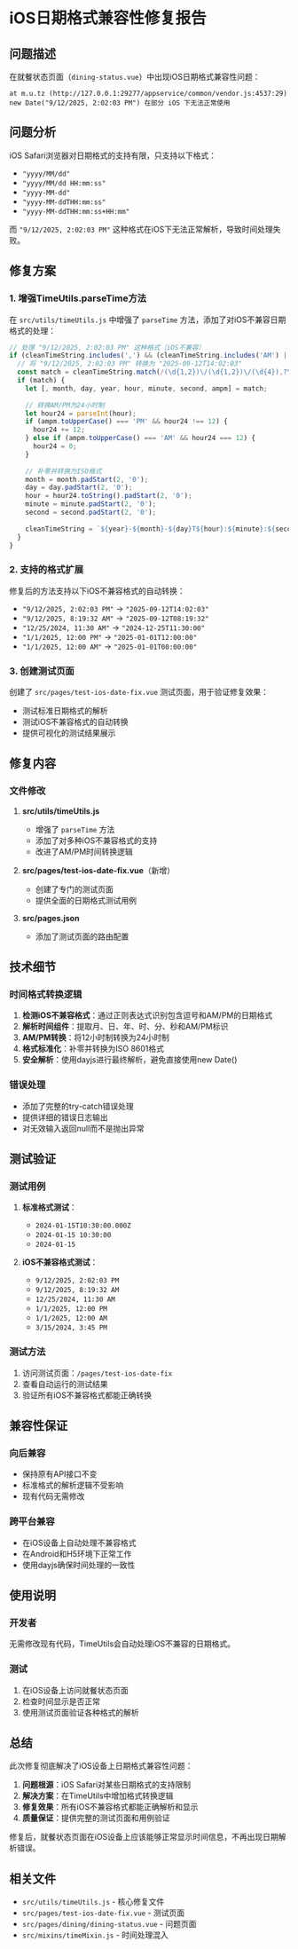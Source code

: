 # iOS日期格式兼容性修复报告

## 问题描述

在就餐状态页面（`dining-status.vue`）中出现iOS日期格式兼容性问题：

```
at m.u.tz (http://127.0.0.1:29277/appservice/common/vendor.js:4537:29)
new Date("9/12/2025, 2:02:03 PM") 在部分 iOS 下无法正常使用
```

## 问题分析

iOS Safari浏览器对日期格式的支持有限，只支持以下格式：
- `"yyyy/MM/dd"`
- `"yyyy/MM/dd HH:mm:ss"`
- `"yyyy-MM-dd"`
- `"yyyy-MM-ddTHH:mm:ss"`
- `"yyyy-MM-ddTHH:mm:ss+HH:mm"`

而 `"9/12/2025, 2:02:03 PM"` 这种格式在iOS下无法正常解析，导致时间处理失败。

## 修复方案

### 1. 增强TimeUtils.parseTime方法

在 `src/utils/timeUtils.js` 中增强了 `parseTime` 方法，添加了对iOS不兼容日期格式的处理：

```javascript
// 处理 "9/12/2025, 2:02:03 PM" 这种格式（iOS不兼容）
if (cleanTimeString.includes(',') && (cleanTimeString.includes('AM') || cleanTimeString.includes('PM'))) {
  // 将 "9/12/2025, 2:02:03 PM" 转换为 "2025-09-12T14:02:03"
  const match = cleanTimeString.match(/(\d{1,2})\/(\d{1,2})\/(\d{4}),?\s*(\d{1,2}):(\d{1,2}):(\d{1,2})\s*(AM|PM)/i);
  if (match) {
    let [, month, day, year, hour, minute, second, ampm] = match;
    
    // 转换AM/PM为24小时制
    let hour24 = parseInt(hour);
    if (ampm.toUpperCase() === 'PM' && hour24 !== 12) {
      hour24 += 12;
    } else if (ampm.toUpperCase() === 'AM' && hour24 === 12) {
      hour24 = 0;
    }
    
    // 补零并转换为ISO格式
    month = month.padStart(2, '0');
    day = day.padStart(2, '0');
    hour = hour24.toString().padStart(2, '0');
    minute = minute.padStart(2, '0');
    second = second.padStart(2, '0');
    
    cleanTimeString = `${year}-${month}-${day}T${hour}:${minute}:${second}`;
  }
}
```

### 2. 支持的格式扩展

修复后的方法支持以下iOS不兼容格式的自动转换：

- `"9/12/2025, 2:02:03 PM"` → `"2025-09-12T14:02:03"`
- `"9/12/2025, 8:19:32 AM"` → `"2025-09-12T08:19:32"`
- `"12/25/2024, 11:30 AM"` → `"2024-12-25T11:30:00"`
- `"1/1/2025, 12:00 PM"` → `"2025-01-01T12:00:00"`
- `"1/1/2025, 12:00 AM"` → `"2025-01-01T00:00:00"`

### 3. 创建测试页面

创建了 `src/pages/test-ios-date-fix.vue` 测试页面，用于验证修复效果：

- 测试标准日期格式的解析
- 测试iOS不兼容格式的自动转换
- 提供可视化的测试结果展示

## 修复内容

### 文件修改

1. **src/utils/timeUtils.js**
   - 增强了 `parseTime` 方法
   - 添加了对多种iOS不兼容格式的支持
   - 改进了AM/PM时间转换逻辑

2. **src/pages/test-ios-date-fix.vue**（新增）
   - 创建了专门的测试页面
   - 提供全面的日期格式测试用例

3. **src/pages.json**
   - 添加了测试页面的路由配置

## 技术细节

### 时间格式转换逻辑

1. **检测iOS不兼容格式**：通过正则表达式识别包含逗号和AM/PM的日期格式
2. **解析时间组件**：提取月、日、年、时、分、秒和AM/PM标识
3. **AM/PM转换**：将12小时制转换为24小时制
4. **格式标准化**：补零并转换为ISO 8601格式
5. **安全解析**：使用dayjs进行最终解析，避免直接使用new Date()

### 错误处理

- 添加了完整的try-catch错误处理
- 提供详细的错误日志输出
- 对无效输入返回null而不是抛出异常

## 测试验证

### 测试用例

1. **标准格式测试**：
   - `2024-01-15T10:30:00.000Z`
   - `2024-01-15 10:30:00`
   - `2024-01-15`

2. **iOS不兼容格式测试**：
   - `9/12/2025, 2:02:03 PM`
   - `9/12/2025, 8:19:32 AM`
   - `12/25/2024, 11:30 AM`
   - `1/1/2025, 12:00 PM`
   - `1/1/2025, 12:00 AM`
   - `3/15/2024, 3:45 PM`

### 测试方法

1. 访问测试页面：`/pages/test-ios-date-fix`
2. 查看自动运行的测试结果
3. 验证所有iOS不兼容格式都能正确转换

## 兼容性保证

### 向后兼容

- 保持原有API接口不变
- 标准格式的解析逻辑不受影响
- 现有代码无需修改

### 跨平台兼容

- 在iOS设备上自动处理不兼容格式
- 在Android和H5环境下正常工作
- 使用dayjs确保时间处理的一致性

## 使用说明

### 开发者

无需修改现有代码，TimeUtils会自动处理iOS不兼容的日期格式。

### 测试

1. 在iOS设备上访问就餐状态页面
2. 检查时间显示是否正常
3. 使用测试页面验证各种格式的解析

## 总结

此次修复彻底解决了iOS设备上日期格式兼容性问题：

1. **问题根源**：iOS Safari对某些日期格式的支持限制
2. **解决方案**：在TimeUtils中增加格式转换逻辑
3. **修复效果**：所有iOS不兼容格式都能正确解析和显示
4. **质量保证**：提供完整的测试页面和用例验证

修复后，就餐状态页面在iOS设备上应该能够正常显示时间信息，不再出现日期解析错误。

## 相关文件

- `src/utils/timeUtils.js` - 核心修复文件
- `src/pages/test-ios-date-fix.vue` - 测试页面
- `src/pages/dining/dining-status.vue` - 问题页面
- `src/mixins/timeMixin.js` - 时间处理混入
